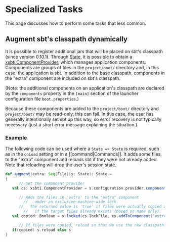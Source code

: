 [State]: http://harrah.github.com/xsbt/latest/api/sbt/State$.html
[xsbti.ComponentProvider]: http://harrah.github.com/xsbt/latest/api/xsbti/ComponentProvider.html

# Specialized Tasks

This page discusses how to perform some tasks that less common.

## Augment sbt's classpath dynamically

It is possible to register additional jars that will be placed on sbt's classpath (since version 0.10.1).
Through [State], it is possible to obtain a [xsbti.ComponentProvider], which manages application components.
Components are groups of files in the `project/boot/` directory and, in this case, the application is sbt.
In addition to the base classpath, components in the "extra" component are included on sbt's classpath.

(Note: the additional components on an application's classpath are declared by the `components` property in the `[main]` section of the launcher configuration file `boot.properties`.)

Because these components are added to the `project/boot/` directory and `project/boot/` may be read-only, this can fail.
In this case, the user has generally intentionally set sbt up this way, so error recovery is not typically necessary (just a short error message explaining the situation.)

### Example

The following code can be used where a `State => State` is required, such as in the `onLoad` setting or in a [[command|Commands]].
It adds some files to the "extra" component and reloads sbt if they were not already added.
Note that reloading will drop the user's session state.

```scala
def augment(extra: Seq[File](s: State): State =
{
      // Get the component provider
   val cs: xsbti.ComponentProvider = s.configuration.provider.components()

      // Adds the files in 'extra' to the "extra" component
		//   under an exclusive machine-wide lock.
      //   The returned value is 'true' if files were actually copied and 'false'
		//   if the target files already exists (based on name only).
   val copied: Boolean = s.locked(cs.lockFile, cs.addToComponent("extra", extra.toArray))

      // If files were copied, reload so that we use the new classpath.
   if(copied) s.reload else s
}
```

